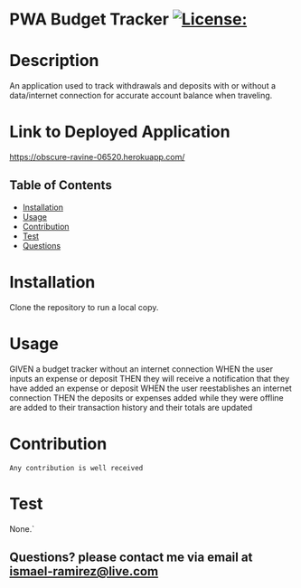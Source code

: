 # PWA Budget Tracker [![License:](https://img.shields.io/badge/License-MIT-yellow.svg)](https://opensource.org/licenses/MIT)

# Description
An application used to track withdrawals and deposits with or without a data/internet connection
for accurate account balance when traveling. 

# Link to Deployed Application
https://obscure-ravine-06520.herokuapp.com/

## Table of Contents
* [Installation](#Installation)
* [Usage](#usage)
* [Contribution](#Contribution)
* [Test](#Test)
* [Questions](#Contact)
# Installation
Clone the repository to run a local copy.

# Usage
GIVEN a budget tracker without an internet connection
WHEN the user inputs an expense or deposit
THEN they will receive a notification that they have added an expense or deposit
WHEN the user reestablishes an internet connection
THEN the deposits or expenses added while they were offline are added to their transaction history and their totals are updated


# Contribution
`Any contribution is well received`

# Test
None.`

## Questions? please contact me via email at <ismael-ramirez@live.com> 
